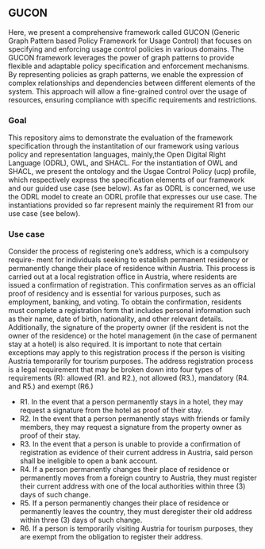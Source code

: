 ## GUCON

Here, we present a comprehensive framework called GUCON (Generic Graph Pattern based Policy Framework for Usage Control) that focuses on specifying and enforcing usage control policies in various domains. The GUCON framework leverages the power of graph patterns to provide flexible and adaptable policy specification and enforcement mechanisms. By representing policies as graph patterns, we enable the expression of complex relationships and dependencies between different elements of the system. This approach will allow a fine-grained control over the usage of resources, ensuring compliance with specific requirements and restrictions.

### Goal 
This repository aims to demonstrate the evaluation of the framework specification through the instantitation of our framework using various policy and representation languages, mainly,the Open Digital Right Language (ODRL), OWL, and SHACL. 
For the instantiation of OWL and SHACL, we present the ontology and the Usgae Control Policy (ucp) profile, which respectively express the specification elements of our framework and our guided use case (see below). As far as ODRL is concerned, we use the ODRL model to create an ODRL profile that expresses our use case.
The instantiations provided so far represent mainly the requirement R1 from our use case (see below).

### Use case

Consider the process of registering one’s address, which is a compulsory require-
ment for individuals seeking to establish permanent residency or permanently
change their place of residence within Austria. This process is carried out at
a local registration office in Austria, where residents are issued a confirmation
of registration. This confirmation serves as an official proof of residency and is
essential for various purposes, such as employment, banking, and voting.
To obtain the confirmation, residents must complete a registration form that
includes personal information such as their name, date of birth, nationality, and
other relevant details. Additionally, the signature of the property owner (if the
resident is not the owner of the residence) or the hotel management (in the case
of permanent stay at a hotel) is also required. It is important to note that certain
exceptions may apply to this registration process if the person is visiting Austria
temporarily for tourism purposes.
The address registration process is a legal requirement that may be broken
down into four types of requirements (R): allowed (R1. and R2.), not allowed
(R3.), mandatory (R4. and R5.) and exempt (R6.)
- R1. In the event that a person permanently stays in a hotel, they may request a signature from the hotel as proof of their stay.
- R2. In the event that a person permanently stays with friends or family members, they may request a signature from the property owner as proof of their stay.
- R3. In the event that a person is unable to provide a confirmation of registration as evidence of their current address in Austria, said person shall be ineligible to open a bank account.
- R4. If a person permanently changes their place of residence or permanently moves from a foreign country to Austria, they must register their current address with one of the local authorities within three (3) days of such change.
- R5. If a person permanently changes their place of residence or permanently leaves the country, they must deregister their old address within three (3) days of such change.
- R6. If a person is temporarily visiting Austria for tourism purposes, they are exempt from the obligation to register their address.
